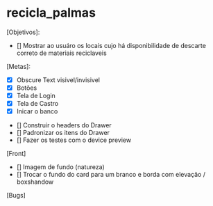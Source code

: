 # recicla_palmas

[Objetivos]:
- [] Mostrar ao usuáro os locais cujo há disponibilidade de descarte correto de materiais reciclaveis

[Metas]:

- [x] Obscure Text visivel/invisivel
- [x] Botões
- [x] Tela de Login
- [x] Tela de Castro
- [x] Inicar o banco
- []  Construir o headers do Drawer
- []  Padronizar os itens do Drawer
- [] Fazer os testes com o device preview


[Front]

- [] Imagem de fundo (natureza)
- [] Trocar o fundo do card para um branco e borda com elevação / boxshandow


[Bugs]

